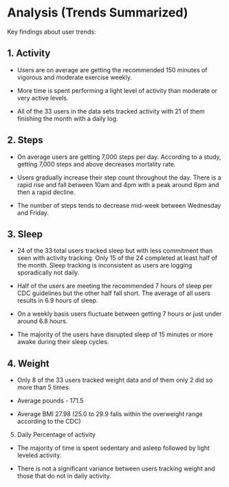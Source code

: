 # Analysis (Trends Summarized)
 Key findings about user trends:

 ## 1. Activity
  * Users are on average are getting the recommended 150 minutes of vigorous and moderate exercise weekly.

  * More time is spent performing a light level of activity than moderate or very active levels.

  * All of the 33 users in the data sets tracked activity with 21 of them finishing the month with a daily log. 

 ## 2. Steps

  * On average users are getting 7,000 steps per day. According to a study, getting 7,000 steps and above decreases mortality rate.

  * Users gradually increase their step count throughout the day. There is a rapid rise and fall between 10am and 4pm with a peak around 6pm and then a rapid decline. 

  * The number of steps tends to decrease mid-week between Wednesday and Friday. 

## 3. Sleep

  * 24 of the 33 total users tracked sleep but with less commitment than seen with activity tracking. Only 15 of the 24 completed at least half of the month. Sleep tracking is inconsistent as users are logging sporadically not daily. 

  * Half of the users are meeting the recommended 7 hours of sleep per CDC guidelines  but the other half fall short. The average of all users results in 6.9 hours of sleep. 

  * On a weekly basis users fluctuate between getting 7 hours or just under around 6.8 hours.

  * The majority of the users have disrupted sleep of 15 minutes or more awake during their sleep cycles.

 ## 4. Weight

  * Only 8 of the 33 users tracked weight data and of them only 2 did so more than 5 times. 

  * Average pounds - 171.5

  * Average BMI 27.98 (25.0 to 29.9 falls within the overweight range according to the CDC)

 5. Daily Percentage of activity 

  * The majority of time is spent sedentary and asleep followed by light leveled activity. 

  * There is not a significant variance between users tracking weight and those that do not in daily activity.
